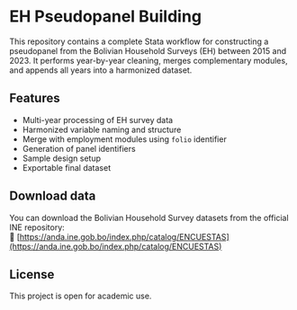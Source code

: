 # EH Pseudopanel Building

This repository contains a complete Stata workflow for constructing a pseudopanel from the Bolivian Household Surveys (EH) between 2015 and 2023. It performs year-by-year cleaning, merges complementary modules, and appends all years into a harmonized dataset.

## Features

- Multi-year processing of EH survey data
- Harmonized variable naming and structure
- Merge with employment modules using `folio` identifier
- Generation of panel identifiers
- Sample design setup 
- Exportable final dataset 

## Download data

You can download the Bolivian Household Survey datasets from the official INE repository:  
🔗 [https://anda.ine.gob.bo/index.php/catalog/ENCUESTAS](https://anda.ine.gob.bo/index.php/catalog/ENCUESTAS)

## License

This project is open for academic use.
